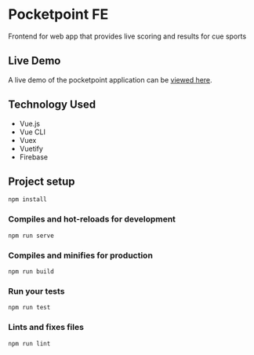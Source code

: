 # Pocketpoint FE
Frontend for web app that provides live scoring and results for cue sports

## Live Demo

A live demo of the pocketpoint application can be [viewed here](https://meal-prep-9b30a.firebaseapp.com/).

## Technology Used

* Vue.js
* Vue CLI
* Vuex
* Vuetify
* Firebase

## Project setup
```
npm install
```

### Compiles and hot-reloads for development
```
npm run serve
```

### Compiles and minifies for production
```
npm run build
```

### Run your tests
```
npm run test
```

### Lints and fixes files
```
npm run lint
```
